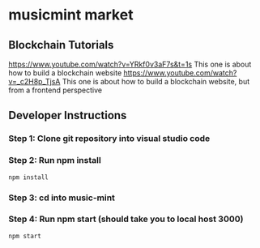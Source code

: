 # musicmint market

## Blockchain Tutorials
https://www.youtube.com/watch?v=YRkf0v3aF7s&t=1s
  This one is about how to build a blockchain website
https://www.youtube.com/watch?v=_c2H8p_TjsA 
  This one is about how to build a blockchain website, but from a frontend perspective
  
## Developer Instructions

### Step 1: Clone git repository into visual studio code

### Step 2: Run npm install
```
npm install
```
### Step 3: cd into music-mint

### Step 4: Run npm start (should take you to local host 3000)
```
npm start
```
